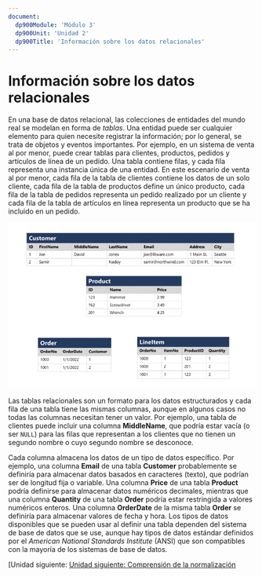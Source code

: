 ```yaml
---
document:
  dp900Module: 'Módulo 3'
  dp900Unit: 'Unidad 2'
  dp900Title: 'Información sobre los datos relacionales'
---
```


# Información sobre los datos relacionales

En una base de datos relacional, las colecciones de entidades del mundo real se modelan en forma de _tablas_. Una entidad puede ser cualquier elemento para quien necesite registrar la información; por lo general, se trata de objetos y eventos importantes. Por ejemplo, en un sistema de venta al por menor, puede crear tablas para clientes, productos, pedidos y artículos de línea de un pedido. Una tabla contiene filas, y cada fila representa una instancia única de una entidad. En este escenario de venta al por menor, cada fila de la tabla de clientes contiene los datos de un solo cliente, cada fila de la tabla de productos define un único producto, cada fila de la tabla de pedidos representa un pedido realizado por un cliente y cada fila de la tabla de artículos en línea representa un producto que se ha incluido en un pedido.

![Tablas relacionales](../img/relational-tables.png)

Las tablas relacionales son un formato para los datos estructurados y cada fila de una tabla tiene las mismas columnas, aunque en algunos casos no todas las columnas necesitan tener un valor. Por ejemplo, una tabla de clientes puede incluir una columna __MiddleName__, que podría estar vacía (o ser `NULL`) para las filas que representan a los clientes que no tienen un segundo nombre o cuyo segundo nombre se desconoce.

Cada columna almacena los datos de un tipo de datos específico. Por ejemplo, una columna __Email__ de una tabla __Customer__ probablemente se definiría para almacenar datos basados en caracteres (texto), que podrían ser de longitud fija o variable. Una columna __Price__ de una tabla __Product__ podría definirse para almacenar datos numéricos decimales, mientras que una columna __Quantity__ de una tabla __Order__ podría estar restringida a valores numéricos enteros. Una columna __OrderDate__ de la misma tabla __Order__ se definiría para almacenar valores de fecha y hora. Los tipos de datos disponibles que se pueden usar al definir una tabla dependen del sistema de base de datos que se use, aunque hay tipos de datos estándar definidos por el _American National Standards Institute_ (ANSI) que son compatibles con la mayoría de los sistemas de base de datos.

[Unidad siguiente: [Unidad siguiente: Comprensión de la normalización](3-03-normaliation.md)
